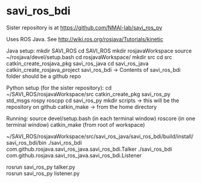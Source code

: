 # savi_ros_bdi

Sister repository is at https://github.com/NMAI-lab/savi_ros_py

Uses ROS Java. See http://wiki.ros.org/rosjava/Tutorials/kinetic

Java setup:
mkdir SAVI_ROS
cd SAVI_ROS
mkdir rosjavaWorkspace
source ~/rosjava/devel/setup.bash
cd rosjavaWorkspace/
mkdir src
cd src
catkin_create_rosjava_pkg savi_ros_java
cd savi_ros_java
catkin_create_rosjava_project savi_ros_bdi
-> Contents of savi_ros_bdi folder should be a github repo

Python setup (for the sister repository):
cd ~/SAVI_ROS/rosjavaWorkspace/src
catkin_create_pkg savi_ros_py std_msgs rospy roscpp
cd savi_ros_py 
mkdir scripts -> this will be the repository on github
catkin_make -> from the home directory

Running:
source devel/setup.bash (in each terminal window)
roscore (in one terminal window)
catkin_make (from root of workspace)

~/SAVI_ROS/rosjavaWorkspace/src/savi_ros_java/savi_ros_bdi/build/install/savi_ros_bdi/bin 
./savi_ros_bdi com.github.rosjava.savi_ros_java.savi_ros_bdi.Talker
./savi_ros_bdi com.github.rosjava.savi_ros_java.savi_ros_bdi.Listener


rosrun savi_ros_py talker.py  
rosrun savi_ros_py listener.py 
